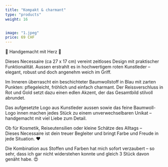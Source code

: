 ```yaml
---
title: "Kompakt & charmant"
type: "products"
weight: 16


image: "1.jpeg"
price: 69 CHF
---
```


🌸 Handgemacht mit Herz 🌸

Dieses Necessaire (ca 27 x 17 cm) vereint zeitloses Design mit praktischer Funktionalität. Aussen erstrahlt es in hochwertigem roten Kunstleder – elegant, robust und doch angenehm weich im Griff.

Im Inneren überrascht ein beschichteter Baumwollstoff in Blau mit zarten Punkten: pflegeleicht, fröhlich und einfach charmant. Der Reissverschluss in Rot und Gold setzt dazu einen edlen Akzent, der das Gesamtbild stilvoll abrundet.

Das aufgesetzte Logo aus Kunstleder aussen sowie das feine Baumwoll-Logo innen machen jedes Stück zu einem unverwechselbaren Unikat – handgemacht mit viel Liebe zum Detail.

Ob für Kosmetik, Reiseutensilien oder kleine Schätze des Alltags –  
Dieses Necessaire ist dein treuer Begleiter und bringt Farbe und Freude in jede Situation. ❤️

Die Kombination aus Stoffen und Farben hat mich sofort verzaubert – so sehr, dass ich gar nicht widerstehen konnte und gleich 3 Stück davon genäht habe. 😍
